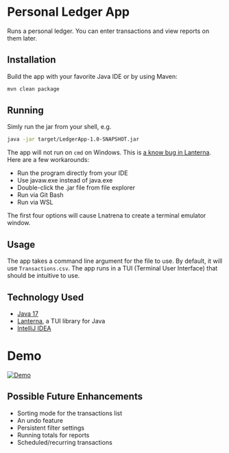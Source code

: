 # Personal Ledger App

Runs a personal ledger. You can enter transactions and view reports on them later.

## Installation

Build the app with your favorite Java IDE or by using Maven:
```bash
mvn clean package
```

## Running

Simly run the jar from your shell, e.g.
```bash
java -jar target/LedgerApp-1.0-SNAPSHOT.jar
```

The app will not run on `cmd` on Windows. This is [a know bug in Lanterna](https://github.com/mabe02/lanterna/issues/593).
Here are a few workarounds:

- Run the program directly from your IDE
- Use javaw.exe instead of java.exe
- Double-click the .jar file from file explorer
- Run via Git Bash
- Run via WSL

The first four options will cause Lnatrena to create a terminal emulator window.

## Usage

The app takes a command line argument for the file to use. By default, it will use `Transactions.csv`.
The app runs in a TUI (Terminal User Interface) that should be intuitive to use.

## Technology Used

- [Java 17](https://www.oracle.com/java/technologies/javase/jdk17-archive-downloads.html)
- [Lanterna](https://github.com/mabe02/lanterna), a TUI library for Java
- [IntelliJ IDEA](https://www.jetbrains.com/idea/)

# Demo

[![Demo](https://asciinema.org/a/rGIYM7Xyx08iWrlqX441u4thv.svg)](https://asciinema.org/a/rGIYM7Xyx08iWrlqX441u4thv?startAt=10&autoplay=1)

## Possible Future Enhancements

- Sorting mode for the transactions list
- An undo feature
- Persistent filter settings
- Running totals for reports
- Scheduled/recurring transactions
